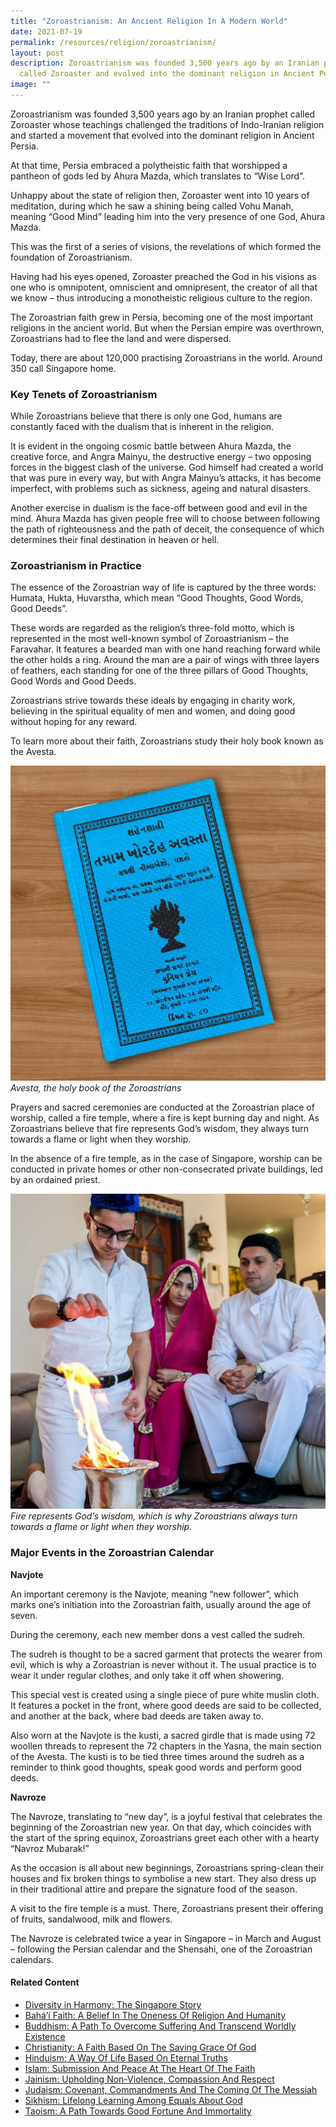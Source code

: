 ```yaml
---
title: "Zoroastrianism: An Ancient Religion In A Modern World"
date: 2021-07-19
permalink: /resources/religion/zoroastrianism/
layout: post
description: Zoroastrianism was founded 3,500 years ago by an Iranian prophet
  called Zoroaster and evolved into the dominant religion in Ancient Persia.
image: ""
---
```



Zoroastrianism was founded 3,500 years ago by an Iranian prophet called Zoroaster whose teachings challenged the traditions of Indo-Iranian religion and started a movement that evolved into the dominant religion in Ancient Persia.
 
At that time, Persia embraced a polytheistic faith that worshipped a pantheon of gods led by Ahura Mazda, which translates to “Wise Lord”. 
 
Unhappy about the state of religion then, Zoroaster went into 10 years of meditation, during which he saw a shining being called Vohu Manah, meaning “Good Mind” leading him into the very presence of one God, Ahura Mazda. 
 
This was the first of a series of visions, the revelations of which formed the foundation of Zoroastrianism.
 
Having had his eyes opened, Zoroaster preached the God in his visions as one who is omnipotent, omniscient and omnipresent, the creator of all that we know – thus introducing a monotheistic religious culture to the region.
 
The Zoroastrian faith grew in Persia, becoming one of the most important religions in the ancient world. But when the Persian empire was overthrown, Zoroastrians had to flee the land and were dispersed.
 
Today, there are about 120,000 practising Zoroastrians in the world. Around 350 call Singapore home.
 
### Key Tenets of Zoroastrianism
 
While Zoroastrians believe that there is only one God, humans are constantly faced with the dualism that is inherent in the religion. 
 
It is evident in the ongoing cosmic battle between Ahura Mazda, the creative force, and Angra Mainyu, the destructive energy – two opposing forces in the biggest clash of the universe. God himself had created a world that was pure in every way, but with Angra Mainyu’s attacks, it has become imperfect, with problems such as sickness, ageing and natural disasters. 
 
Another exercise in dualism is the face-off between good and evil in the mind. Ahura Mazda has given people free will to choose between following the path of righteousness and the path of deceit, the consequence of which determines their final destination in heaven or hell.
 
### Zoroastrianism in Practice
 
The essence of the Zoroastrian way of life is captured by the three words: Humata, Hukta, Huvarstha, which mean “Good Thoughts, Good Words, Good Deeds”. 
 
These words are regarded as the religion’s three-fold motto, which is represented in the most well-known symbol of Zoroastrianism – the Faravahar. It features a bearded man with one hand reaching forward while the other holds a ring. Around the man are a pair of wings with three layers of feathers, each standing for one of the three pillars of Good Thoughts, Good Words and Good Deeds.
 
Zoroastrians strive towards these ideals by engaging in charity work, believing in the spiritual equality of men and women, and doing good without hoping for any reward.
 
To learn more about their faith, Zoroastrians study their holy book known as the Avesta. 
 
![Avesta, the holy book of the Zoroastrians](/images/religion/Avesta-holy-book-Zoroastrians.jpg)
*Avesta, the holy book of the Zoroastrians*
 
Prayers and sacred ceremonies are conducted at the Zoroastrian place of worship, called a fire temple, where a fire is kept burning day and night. As Zoroastrians believe that fire represents God’s wisdom, they always turn towards a flame or light when they worship. 
 
In the absence of a fire temple, as in the case of Singapore, worship can be conducted in private homes or other non-consecrated private buildings, led by an ordained priest.
 
![Fire represents God’s wisdom in Zoroastrianism](/images/religion/Fire-represents-Gods-wisdom-Zoroastrianism.jpg)
*Fire represents God’s wisdom, which is why Zoroastrians always turn towards a flame or light when they worship.*
 
### Major Events in the Zoroastrian Calendar
 
**Navjote**
 
An important ceremony is the Navjote, meaning “new follower”, which marks one’s initiation into the Zoroastrian faith, usually around the age of seven. 
 
During the ceremony, each new member dons a vest called the sudreh. 
 
The sudreh is thought to be a sacred garment that protects the wearer from evil, which is why a Zoroastrian is never without it. The usual practice is to wear it under regular clothes, and only take it off when showering. 
 
This special vest is created using a single piece of pure white muslin cloth. It features a pocket in the front, where good deeds are said to be collected, and another at the back, where bad deeds are taken away to. 
 
Also worn at the Navjote is the kusti, a sacred girdle that is made using 72 woollen threads to represent the 72 chapters in the Yasna, the main section of the Avesta. The kusti is to be tied three times around the sudreh as a reminder to think good thoughts, speak good words and perform good deeds.
 
**Navroze**
 
The Navroze, translating to “new day”, is a joyful festival that celebrates the beginning of the Zoroastrian new year. On that day, which coincides with the start of the spring equinox, Zoroastrians greet each other with a hearty “Navroz Mubarak!” 
 
As the occasion is all about new beginnings, Zoroastrians spring-clean their houses and fix broken things to symbolise a new start. They also dress up in their traditional attire and prepare the signature food of the season. 
 
A visit to the fire temple is a must. There, Zoroastrians present their offering of fruits, sandalwood, milk and flowers.
 
The Navroze is celebrated twice a year in Singapore – in March and August – following the Persian calendar and the Shensahi, one of the Zoroastrian calendars.

#### Related Content
* [Diversity in Harmony: The Singapore Story](https://www.ircc.sg/resources/religion/diversity-in-harmony)
* [Bahá’í Faith: A Belief In The Oneness Of Religion And Humanity](https://www.ircc.sg/resources/religion/bahai-faith)
* [Buddhism: A Path To Overcome Suffering And Transcend Worldly Existence](https://www.ircc.sg/resources/religion/buddhism)
* [Christianity: A Faith Based On The Saving Grace Of God](https://www.ircc.sg/resources/religion/christianity)
* [Hinduism: A Way Of Life Based On Eternal Truths](https://www.ircc.sg/resources/religion/hinduism)
* [Islam: Submission And Peace At The Heart Of The Faith](https://www.ircc.sg/resources/religion/islam)
* [Jainism: Upholding Non-Violence, Compassion And Respect](https://www.ircc.sg/resources/religion/jainism)
* [Judaism: Covenant, Commandments And The Coming Of The Messiah](https://www.ircc.sg/resources/religion/judaism)
* [Sikhism: Lifelong Learning Among Equals About God](https://www.ircc.sg/resources/religion/sikhism)
* [Taoism: A Path Towards Good Fortune And Immortality](https://www.ircc.sg/resources/religion/taoism)
